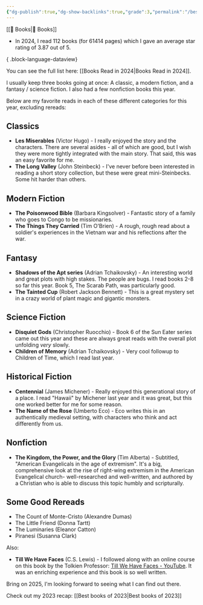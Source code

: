 ```yaml
---
{"dg-publish":true,"dg-show-backlinks":true,"grade":3,"permalink":"/best-books-of-2024/","dgShowBacklinks":true,"dgPassFrontmatter":true}
---
```


[[📘 Books\|📘 Books]]

- In 2024, I read 112 books (for 61414 pages) which I gave an average star rating of 3.87 out of 5.

{ .block-language-dataview}

You can see the full list here: [[Books Read in 2024\|Books Read in 2024]].

I usually keep three books going at once: A classic, a modern fiction, and a fantasy / science fiction. I also had a few nonfiction books this year.

Below are my favorite reads in each of these different categories for this year, excluding rereads:

## Classics

* **Les Miserables** (Victor Hugo) - I really enjoyed the story and the characters. There are several asides - all of which are good, but I wish they were more tightly integrated with the main story. That said, this was an easy favorite for me.
* **The Long Valley** (John Steinbeck) - I've never before been interested in reading a short story collection, but these were great mini-Steinbecks. Some hit harder than others.

## Modern Fiction

* **The Poisonwood Bible** (Barbara Kingsolver) - Fantastic story of a family who goes to Congo to be missionaries.
* **The Things They Carried** (Tim O'Brien) - A rough, rough read about a soldier's experiences in the Vietnam war and his reflections after the war.

## Fantasy

* **Shadows of the Apt series** (Adrian Tchaikovsky) - An interesting world and great plots with high stakes. The people are bugs. I read books 2-8 so far this year. Book 5, The Scarab Path, was particularly good.
* **The Tainted Cup** (Robert Jackson Bennett) - This is a great mystery set in a crazy world of plant magic and gigantic monsters.

## Science Fiction

* **Disquiet Gods** (Christopher Ruocchio) - Book 6 of the Sun Eater series came out this year and these are always great reads with the overall plot unfolding *very* slowly.
* **Children of Memory** (Adrian Tchaikovsky) - Very cool followup to Children of Time, which I read last year.

## Historical Fiction

* **Centennial** (James Michener) - Really enjoyed this generational story of a place. I read "Hawaii" by Michener last year and it was great, but this one worked better for me for some reason.
* **The Name of the Rose** (Umberto Eco) - Eco writes this in an authentically medieval setting, with characters who think and act differently from us.

## Nonfiction

* **The Kingdom, the Power, and the Glory** (Tim Alberta) - Subtitled, "American Evangelicals in the age of extremism". It's a big, comprehensive look at the rise of right-wing extremism in the American Evangelical church- well-researched and well-written, and authored by a Christian who is able to discuss this topic humbly and scripturally.

## Some Good Rereads

* The Count of Monte-Cristo (Alexandre Dumas)
* The Little Friend (Donna Tartt)
* The Luminaries (Eleanor Catton)
* Piranesi (Susanna Clark)

Also:

* **Till We Have Faces** (C.S. Lewis) - I followed along with an online course on this book by the Tolkien Professor: [Till We Have Faces - YouTube](https://www.youtube.com/playlist?list=PLasMbZ4s5vIWqt7xvAE7ocfqwARN7KN3Z). It was an enriching experience and this book is so well written.

Bring on 2025, I'm looking forward to seeing what I can find out there.

Check out my 2023 recap: [[Best books of 2023\|Best books of 2023]]
